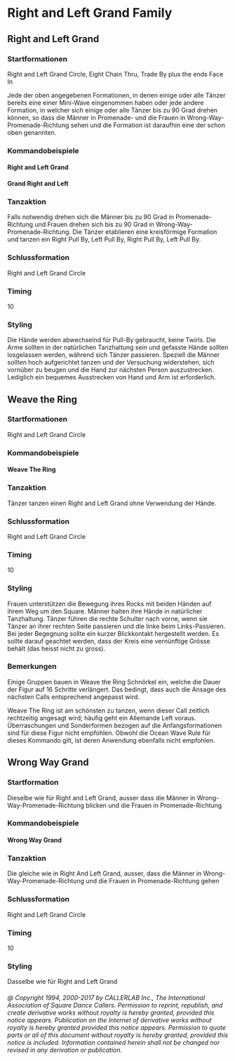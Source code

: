 
# Right and Left Grand Family

## Right and Left Grand

### Startformationen

Right and Left Grand Circle, Eight Chain Thru, Trade By plus the ends Face In

Jede der oben angegebenen Formationen, in denen einige oder alle Tänzer bereits eine einer Mini-Wave eingenommen haben oder jede andere Formation, in welcher sich einige oder alle Tänzer bis zu 90 Grad drehen können, so dass die Männer in Promenade- und die Frauen in Wrong-Way-Promenade-Richtung sehen und die Formation ist daraufhin eine der schon oben genannten.

### Kommandobeispiele

#### Right and Left Grand
#### Grand Right and Left

### Tanzaktion

Falls notwendig drehen sich die Männer bis zu 90 Grad in Promenade-Richtung und Frauen drehen sich bis zu 90 Grad in Wrong-Way-Promenade-Richtung. Die Tänzer etablieren eine kreisförmige Formation und tanzen ein Right Pull By, Left Pull By, Right Pull By, Left Pull By.

### Schlussformation

Right and Left Grand Circle

### Timing

10

### Styling

Die Hände werden abwechselnd für Pull-By gebraucht, keine Twirls. Die Arme sollten in der natürlichen Tanzhaltung sein und gefasste Hände sollten losgelassen werden, während sich Tänzer passieren. Speziell die Männer sollten hoch aufgerichtet tanzen und der Versuchung widerstehen, sich vornüber zu beugen und die Hand zur nächsten Person auszustrecken. Lediglich ein bequemes Ausstrecken von Hand und Arm ist erforderlich.

## Weave the Ring

### Startformationen

Right and Left Grand Circle

### Kommandobeispiele

#### Weave The Ring

### Tanzaktion

Tänzer tanzen einen Right and Left Grand ohne Verwendung der Hände.

### Schlussformation

Right and Left Grand Circle

### Timing

10

### Styling

Frauen unterstützen die Bewegung ihres Rocks mit beiden Händen auf ihrem Weg um den Square. Männer halten ihre Hände in natürlicher Tanzhaltung. Tänzer führen die rechte Schulter nach vorne, wenn sie Tänzer an ihrer rechten Seite passieren und die linke beim Links-Passieren. Bei jeder Begegnung sollte ein kurzer Blickkontakt hergestellt werden. Es sollte darauf geachtet werden, dass der Kreis eine vernünftige Grösse behält (das heisst nicht zu gross).

### Bemerkungen

Einige Gruppen bauen in Weave the Ring Schnörkel ein, welche die Dauer der Figur auf 16 Schritte verlängert. Das bedingt, dass auch die Ansage des nächsten Calls entsprechend angepasst wird.

Weave The Ring ist am schönsten zu tanzen, wenn dieser Call zeitlich rechtzeitig angesagt wird; häufig geht ein Allemande Left voraus. Überraschungen und Sonderformen bezogen auf die Anfangsformationen sind für diese Figur nicht empfohlen. Obwohl die Ocean Wave Rule für dieses Kommando gilt, ist deren Anwendung ebenfalls nicht empfohlen.

## Wrong Way Grand

### Startformation

Dieselbe wie für Right and Left Grand, ausser dass die Männer in Wrong-Way-Promenade-Richtung blicken und die Frauen in Promenade-Richtung

### Kommandobeispiele

#### Wrong Way Grand

### Tanzaktion

Die gleiche wie in Right And Left Grand, ausser, dass die Männer in Wrong-Way-Promenade-Richtung und die Frauen in Promenade-Richtung gehen

### Schlussformation

Right and Left Grand Circle

### Timing

10

### Styling

Dasselbe wie für Right and Left Grand

###### @ Copyright 1994, 2000-2017 by CALLERLAB Inc., The International Association of Square Dance Callers. Permission to reprint, republish, and create derivative works without royalty is hereby granted, provided this notice appears. Publication on the Internet of derivative works without royalty is hereby granted provided this notice appears. Permission to quote parts or all of this document without royalty is hereby granted, provided this notice is included. Information contained herein shall not be changed nor revised in any derivation or publication.
